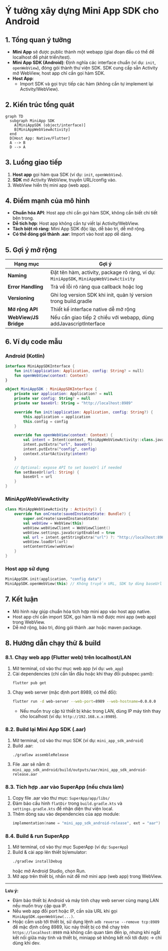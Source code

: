 # Ý tưởng xây dựng Mini App SDK cho Android

## 1. Tổng quan ý tưởng

- **Mini App** sẽ được public thành một webapp (giai đoạn đầu có thể để localhost để phát triển/test).
- **Mini App SDK (Android)**: Định nghĩa các interface chuẩn (ví dụ: `init`, `openWebView`), đóng gói thành thư viện SDK. SDK cung cấp sẵn Activity mở WebView, host app chỉ cần gọi hàm SDK.
- **Host App**: 
  - Import SDK và gọi trực tiếp các hàm (không cần tự implement lại Activity/WebView).

## 2. Kiến trúc tổng quát

```mermaid
graph TD
  subgraph MiniApp SDK
    A[MiniAppSDK (object/interface)]
    B[MiniAppWebViewActivity]
  end
  D[Host App: Native/Flutter]
  A --> B
  D --> A
```

## 3. Luồng giao tiếp

1. **Host app** gọi hàm qua SDK (ví dụ: `init`, `openWebView`).
2. **SDK** mở Activity WebView, truyền URL/config vào.
3. WebView hiển thị mini app (web app).

## 4. Điểm mạnh của mô hình

- **Chuẩn hóa API**: Host app chỉ cần gọi hàm SDK, không cần biết chi tiết bên trong.
- **Dễ tích hợp**: Host app không cần tự viết lại Activity/WebView.
- **Tách biệt rõ ràng**: Mini App SDK độc lập, dễ bảo trì, dễ mở rộng.
- **Có thể đóng gói thành .aar**: Import vào host app dễ dàng.

## 5. Gợi ý mở rộng

| Hạng mục | Gợi ý |
|----------|-------|
| **Naming** | Đặt tên hàm, activity, package rõ ràng, ví dụ: `MiniAppSDK`, `MiniAppWebViewActivity` |
| **Error Handling** | Trả về lỗi rõ ràng qua callback hoặc log |
| **Versioning** | Ghi log version SDK khi init, quản lý version trong build.gradle |
| **Mở rộng API** | Thiết kế interface native dễ mở rộng |
| **WebView/JS Bridge** | Nếu cần giao tiếp 2 chiều với webapp, dùng addJavascriptInterface |

## 6. Ví dụ code mẫu

### Android (Kotlin)
```kotlin
interface MiniAppSDKInterface {
    fun init(application: Application, config: String? = null)
    fun openWebView(context: Context)
}

object MiniAppSDK : MiniAppSDKInterface {
    private var application: Application? = null
    private var config: String? = null
    private var baseUrl: String = "http://localhost:8989"

    override fun init(application: Application, config: String?) {
        this.application = application
        this.config = config
    }

    override fun openWebView(context: Context) {
        val intent = Intent(context, MiniAppWebViewActivity::class.java)
        intent.putExtra("url", baseUrl)
        intent.putExtra("config", config)
        context.startActivity(intent)
    }

    // Optional: expose API to set baseUrl if needed
    fun setBaseUrl(url: String) {
        baseUrl = url
    }
}
```

### MiniAppWebViewActivity
```kotlin
class MiniAppWebViewActivity : Activity() {
    override fun onCreate(savedInstanceState: Bundle?) {
        super.onCreate(savedInstanceState)
        val webView = WebView(this)
        webView.webViewClient = WebViewClient()
        webView.settings.javaScriptEnabled = true
        val url = intent.getStringExtra("url") ?: "http://localhost:8989"
        webView.loadUrl(url)
        setContentView(webView)
    }
}
```

### Host app sử dụng
```kotlin
MiniAppSDK.init(application, "config data")
MiniAppSDK.openWebView(this) // Không truyền URL, SDK tự dùng baseUrl nội bộ
```

## 7. Kết luận

- Mô hình này giúp chuẩn hóa tích hợp mini app vào host app native.
- Host app chỉ cần import SDK, gọi hàm là mở được mini app (web app) trong WebView.
- Dễ mở rộng, bảo trì, đóng gói thành .aar hoặc maven package. 

## 8. Hướng dẫn chạy thử & build

### 8.1. Chạy web app (Flutter web) trên localhost/LAN

1. Mở terminal, cd vào thư mục web app (ví dụ: `web_app`)
2. Cài dependencies (chỉ cần lần đầu hoặc khi thay đổi pubspec.yaml):
   ```sh
   flutter pub get
   ```
3. Chạy web server (mặc định port 8989, có thể đổi):
   ```sh
   flutter run -d web-server --web-port=8989 --web-hostname=0.0.0.0
   ```
   - Nếu muốn truy cập từ thiết bị khác trong LAN, dùng IP máy tính thay cho localhost (ví dụ: `http://192.168.x.x:8989`).

### 8.2. Build lại Mini App SDK (.aar)

1. Mở terminal, cd vào thư mục SDK (ví dụ: `mini_app_sdk_android`)
2. Build .aar:
   ```sh
   ./gradlew assembleRelease
   ```
3. File .aar sẽ nằm ở: `mini_app_sdk_android/build/outputs/aar/mini_app_sdk_android-release.aar`

### 8.3. Tích hợp .aar vào SuperApp (nếu chưa làm)

1. Copy file .aar vào thư mục: `SuperApp/app/libs/`
2. Đảm bảo cấu hình `flatDir` trong `build.gradle.kts` và `settings.gradle.kts` để nhận diện thư viện local.
3. Thêm dòng sau vào dependencies của app module:
   ```kotlin
   implementation(name = "mini_app_sdk_android-release", ext = "aar")
   ```

### 8.4. Build & run SuperApp

1. Mở terminal, cd vào thư mục SuperApp (ví dụ: `SuperApp`)
2. Build & cài app lên thiết bị/emulator:
   ```sh
   ./gradlew installDebug
   ```
   hoặc mở Android Studio, chọn Run.
3. Mở app trên thiết bị, nhấn nút để mở mini app (web app) trong WebView.

---

**Lưu ý:**
- Đảm bảo thiết bị Android và máy tính chạy web server cùng mạng LAN nếu muốn truy cập qua IP.
- Nếu web app đổi port hoặc IP, cần sửa URL khi gọi `MiniAppSDK.openWebView(...)`.
- Hoặc cắm usb tới thiết bị, sử dụng lệnh `adb reverse --remove tcp:8989` để mặc định cổng 8989, lúc này thiết bị có thể chạy trên `https://localhost:8989` mà không cần quan tâm đến ip, nhưng khi ngắt kết nối giữa máy tính và thiết bị, miniapp sẽ không kết nối tới được -> chỉ dùng khi dev.